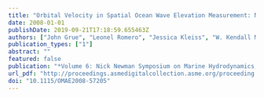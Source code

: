```yaml
---
title: "Orbital Velocity in Spatial Ocean Wave Elevation Measurement: Nonlinear Computation and Approximation"
date: 2008-01-01
publishDate: 2019-09-21T17:18:59.655463Z
authors: ["John Grue", "Leonel Romero", "Jessica Kleiss", "W. Kendall Melville"]
publication_types: ["1"]
abstract: ""
featured: false
publication: "*Volume 6: Nick Newman Symposium on Marine Hydrodynamics; Yoshida and Maeda Special Symposium on Ocean Space Utilization; Special Symposium on Offshore Renewable Energy*"
url_pdf: "http://proceedings.asmedigitalcollection.asme.org/proceeding.aspx?doi=10.1115/OMAE2008-57205"
doi: "10.1115/OMAE2008-57205"
---
```


